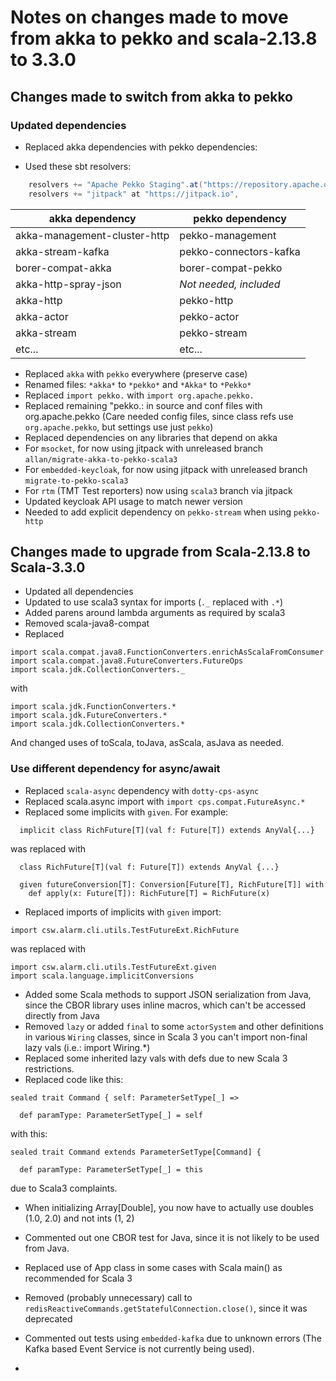 # Notes on changes made to move from akka to pekko and scala-2.13.8 to 3.3.0

## Changes made to switch from akka to pekko

### Updated dependencies

* Replaced akka dependencies with pekko dependencies:
- Used these sbt resolvers:
```java
    resolvers += "Apache Pekko Staging".at("https://repository.apache.org/content/groups/staging"),
    resolvers += "jitpack" at "https://jitpack.io",
```

| akka dependency              | pekko dependency       |
|------------------------------|------------------------|
| akka-management-cluster-http | pekko-management       |
| akka-stream-kafka            | pekko-connectors-kafka |
| borer-compat-akka            | borer-compat-pekko     |
| akka-http-spray-json         | *Not needed, included* |
| akka-http                    | pekko-http             |
| akka-actor                   | pekko-actor            |
| akka-stream                  | pekko-stream           |
| etc...                       | etc...                 |

* Replaced `akka` with `pekko` everywhere (preserve case)
* Renamed files: `*akka*` to `*pekko*` and `*Akka*` to `*Pekko*`
* Replaced `import pekko.` with `import org.apache.pekko.`
* Replaced remaining "pekko.: in source and conf files with org.apache.pekko (Care needed config files, since class refs use `org.apache.pekko`, but settings use just `pekko`)
* Replaced dependencies on any libraries that depend on akka
* For `msocket`, for now using jitpack with unreleased branch `allan/migrate-akka-to-pekko-scala3`
* For `embedded-keycloak`, for now using jitpack with unreleased branch `migrate-to-pekko-scala3`
* For `rtm` (TMT Test reporters) now using `scala3` branch via jitpack
* Updated keycloak API usage to match newer version
* Needed to add explicit dependency on `pekko-stream` when using `pekko-http`

## Changes made to upgrade from Scala-2.13.8 to Scala-3.3.0

* Updated all dependencies
* Updated to use scala3 syntax for imports (`._` replaced with `.*`)
* Added parens around lambda arguments as required by scala3
* Removed scala-java8-compat
* Replaced
```
import scala.compat.java8.FunctionConverters.enrichAsScalaFromConsumer
import scala.compat.java8.FutureConverters.FutureOps
import scala.jdk.CollectionConverters._
```
with
```
import scala.jdk.FunctionConverters.*
import scala.jdk.FutureConverters.*
import scala.jdk.CollectionConverters.*
```

And changed uses of toScala, toJava, asScala, asJava as needed.

### Use different dependency for async/await

* Replaced `scala-async` dependency with `dotty-cps-async`
* Replaced scala.async import with `import cps.compat.FutureAsync.*`
* Replaced some implicits with `given`. For example:
```
  implicit class RichFuture[T](val f: Future[T]) extends AnyVal{...}
```
was replaced with
```
  class RichFuture[T](val f: Future[T]) extends AnyVal {...}

  given futureConversion[T]: Conversion[Future[T], RichFuture[T]] with
    def apply(x: Future[T]): RichFuture[T] = RichFuture(x)
```

* Replaced imports of implicits with `given` import:
```
import csw.alarm.cli.utils.TestFutureExt.RichFuture
```
was replaced with 
```
import csw.alarm.cli.utils.TestFutureExt.given
import scala.language.implicitConversions
```

* Added some Scala methods to support JSON serialization from Java, since the CBOR library uses inline macros, which can't be accessed directly from Java
* Removed `lazy` or added `final` to some `actorSystem` and other definitions in various `Wiring` classes, since in Scala 3 you can't import non-final lazy vals (i.e.: import Wiring.*)
* Replaced some inherited lazy vals with defs due to new Scala 3 restrictions.
* Replaced code like this:
```
sealed trait Command { self: ParameterSetType[_] => 

  def paramType: ParameterSetType[_] = self
```
with this:
```
sealed trait Command extends ParameterSetType[Command] {

  def paramType: ParameterSetType[_] = this
```

due to Scala3 complaints.
* When initializing Array[Double], you now have to actually use doubles (1.0, 2.0) and not ints (1, 2)
* Commented out one CBOR test for Java, since it is not likely to be used from Java.
* Replaced use of App class in some cases with Scala main() as recommended for Scala 3
* Removed (probably unnecessary) call to `redisReactiveCommands.getStatefulConnection.close()`, since it was deprecated

* Commented out tests using `embedded-kafka` due to unknown errors (The Kafka based Event Service is not currently being used).
* 